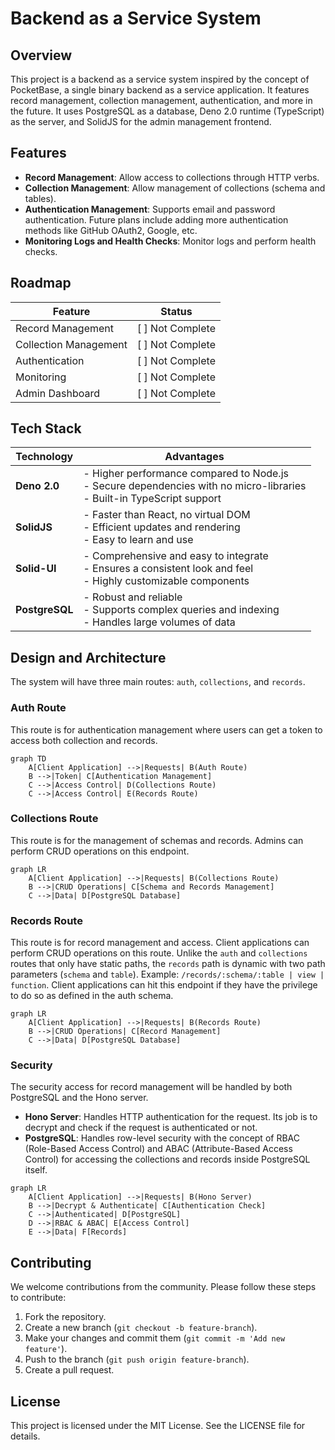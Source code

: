 # Backend as a Service System

## Overview

This project is a backend as a service system inspired by the concept of PocketBase, a single binary backend as a service application. It features record management, collection management, authentication, and more in the future. It uses PostgreSQL as a database, Deno 2.0 runtime (TypeScript) as the server, and SolidJS for the admin management frontend.

## Features

- **Record Management**: Allow access to collections through HTTP verbs.
- **Collection Management**: Allow management of collections (schema and tables).
- **Authentication Management**: Supports email and password authentication. Future plans include adding more authentication methods like GitHub OAuth2, Google, etc.
- **Monitoring Logs and Health Checks**: Monitor logs and perform health checks.

## Roadmap

| Feature                  | Status         |
| --- | --- |
| Record Management        | [ ] Not Complete |
| Collection Management    | [ ] Not Complete |
| Authentication           | [ ] Not Complete |
| Monitoring               | [ ] Not Complete |
| Admin Dashboard          | [ ] Not Complete |

## Tech Stack

| Technology | Advantages |
| --- | --- |
| **Deno 2.0** | - Higher performance compared to Node.js<br>- Secure dependencies with no micro-libraries<br>- Built-in TypeScript support |
| **SolidJS** | - Faster than React, no virtual DOM<br>- Efficient updates and rendering<br>- Easy to learn and use |
| **Solid-UI** | - Comprehensive and easy to integrate<br>- Ensures a consistent look and feel<br>- Highly customizable components |
| **PostgreSQL** | - Robust and reliable<br>- Supports complex queries and indexing<br>- Handles large volumes of data |

## Design and Architecture

The system will have three main routes: `auth`, `collections`, and `records`.

### Auth Route

This route is for authentication management where users can get a token to access both collection and records.

```mermaid
graph TD
    A[Client Application] -->|Requests| B(Auth Route)
    B -->|Token| C[Authentication Management]
    C -->|Access Control| D(Collections Route)
    C -->|Access Control| E(Records Route)
```

### Collections Route

This route is for the management of schemas and records. Admins can perform CRUD operations on this endpoint.

```mermaid
graph LR
    A[Client Application] -->|Requests| B(Collections Route)
    B -->|CRUD Operations| C[Schema and Records Management]
    C -->|Data| D[PostgreSQL Database]
```

### Records Route

This route is for record management and access. Client applications can perform CRUD operations on this route. Unlike the `auth` and `collections` routes that only have static paths, the `records` path is dynamic with two path parameters (`schema` and `table`). Example: `/records/:schema/:table | view | function`. Client applications can hit this endpoint if they have the privilege to do so as defined in the auth schema.

```mermaid
graph LR
    A[Client Application] -->|Requests| B(Records Route)
    B -->|CRUD Operations| C[Record Management]
    C -->|Data| D[PostgreSQL Database]
```

### Security

The security access for record management will be handled by both PostgreSQL and the Hono server.

- **Hono Server**: Handles HTTP authentication for the request. Its job is to decrypt and check if the request is authenticated or not.
- **PostgreSQL**: Handles row-level security with the concept of RBAC (Role-Based Access Control) and ABAC (Attribute-Based Access Control) for accessing the collections and records inside PostgreSQL itself.

```mermaid
graph LR
    A[Client Application] -->|Requests| B(Hono Server)
    B -->|Decrypt & Authenticate| C[Authentication Check]
    C -->|Authenticated| D[PostgreSQL]
    D -->|RBAC & ABAC| E[Access Control]
    E -->|Data| F[Records]
```

## Contributing

We welcome contributions from the community. Please follow these steps to contribute:

1. Fork the repository.
2. Create a new branch (`git checkout -b feature-branch`).
3. Make your changes and commit them (`git commit -m 'Add new feature'`).
4. Push to the branch (`git push origin feature-branch`).
5. Create a pull request.

## License

This project is licensed under the MIT License. See the LICENSE file for details.